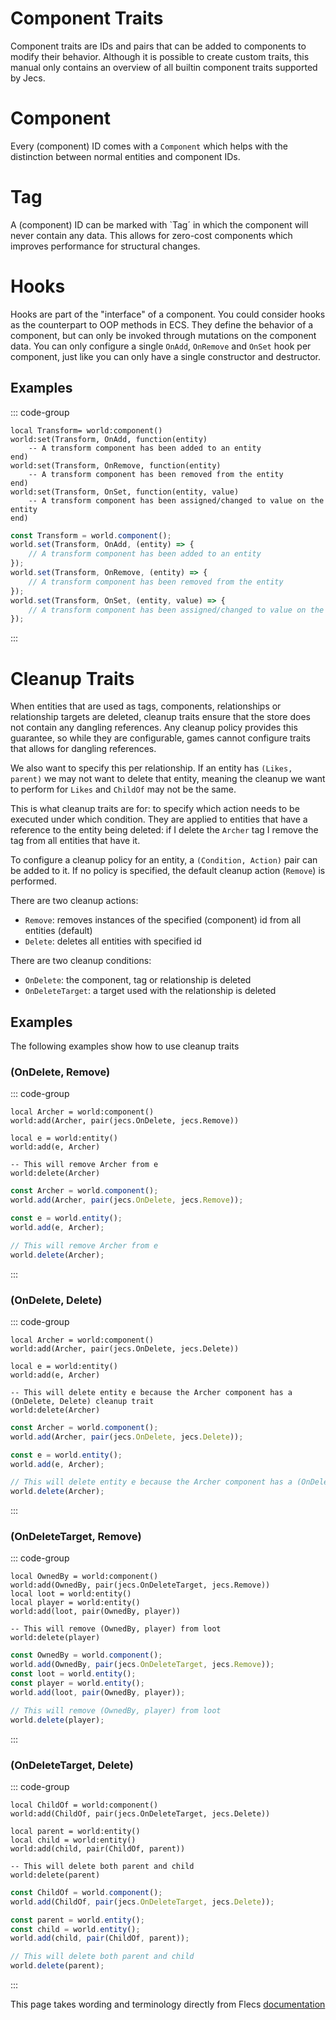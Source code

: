 # Component Traits

Component traits are IDs and pairs that can be added to components to modify their behavior. Although it is possible to create custom traits, this manual only contains an overview of all builtin component traits supported by Jecs.

# Component

Every (component) ID comes with a `Component` which helps with the distinction between normal entities and component IDs.

# Tag

A (component) ID can be marked with `Tag´ in which the component will never contain any data. This allows for zero-cost components which improves performance for structural changes.

# Hooks

Hooks are part of the "interface" of a component. You could consider hooks as the counterpart to OOP methods in ECS. They define the behavior of a component, but can only be invoked through mutations on the component data. You can only configure a single `OnAdd`, `OnRemove` and `OnSet` hook per component, just like you can only have a single constructor and destructor.

## Examples

::: code-group

```luau [luau]
local Transform= world:component()
world:set(Transform, OnAdd, function(entity)
    -- A transform component has been added to an entity
end)
world:set(Transform, OnRemove, function(entity)
    -- A transform component has been removed from the entity
end)
world:set(Transform, OnSet, function(entity, value)
    -- A transform component has been assigned/changed to value on the entity
end)
```

```typescript [typescript]
const Transform = world.component();
world.set(Transform, OnAdd, (entity) => {
	// A transform component has been added to an entity
});
world.set(Transform, OnRemove, (entity) => {
	// A transform component has been removed from the entity
});
world.set(Transform, OnSet, (entity, value) => {
	// A transform component has been assigned/changed to value on the entity
});
```

:::

# Cleanup Traits

When entities that are used as tags, components, relationships or relationship targets are deleted, cleanup traits ensure that the store does not contain any dangling references. Any cleanup policy provides this guarantee, so while they are configurable, games cannot configure traits that allows for dangling references.

We also want to specify this per relationship. If an entity has `(Likes, parent)` we may not want to delete that entity, meaning the cleanup we want to perform for `Likes` and `ChildOf` may not be the same.

This is what cleanup traits are for: to specify which action needs to be executed under which condition. They are applied to entities that have a reference to the entity being deleted: if I delete the `Archer` tag I remove the tag from all entities that have it.

To configure a cleanup policy for an entity, a `(Condition, Action)` pair can be added to it. If no policy is specified, the default cleanup action (`Remove`) is performed.

There are two cleanup actions:

-   `Remove`: removes instances of the specified (component) id from all entities (default)
-   `Delete`: deletes all entities with specified id

There are two cleanup conditions:

-   `OnDelete`: the component, tag or relationship is deleted
-   `OnDeleteTarget`: a target used with the relationship is deleted

## Examples

The following examples show how to use cleanup traits

### (OnDelete, Remove)

::: code-group

```luau [luau]
local Archer = world:component()
world:add(Archer, pair(jecs.OnDelete, jecs.Remove))

local e = world:entity()
world:add(e, Archer)

-- This will remove Archer from e
world:delete(Archer)
```

```typescript [typescript]
const Archer = world.component();
world.add(Archer, pair(jecs.OnDelete, jecs.Remove));

const e = world.entity();
world.add(e, Archer);

// This will remove Archer from e
world.delete(Archer);
```

:::

### (OnDelete, Delete)

::: code-group

```luau [luau]
local Archer = world:component()
world:add(Archer, pair(jecs.OnDelete, jecs.Delete))

local e = world:entity()
world:add(e, Archer)

-- This will delete entity e because the Archer component has a (OnDelete, Delete) cleanup trait
world:delete(Archer)
```

```typescript [typescript]
const Archer = world.component();
world.add(Archer, pair(jecs.OnDelete, jecs.Delete));

const e = world.entity();
world.add(e, Archer);

// This will delete entity e because the Archer component has a (OnDelete, Delete) cleanup trait
world.delete(Archer);
```

:::

### (OnDeleteTarget, Remove)

::: code-group

```luau [luau]
local OwnedBy = world:component()
world:add(OwnedBy, pair(jecs.OnDeleteTarget, jecs.Remove))
local loot = world:entity()
local player = world:entity()
world:add(loot, pair(OwnedBy, player))

-- This will remove (OwnedBy, player) from loot
world:delete(player)
```

```typescript [typescript]
const OwnedBy = world.component();
world.add(OwnedBy, pair(jecs.OnDeleteTarget, jecs.Remove));
const loot = world.entity();
const player = world.entity();
world.add(loot, pair(OwnedBy, player));

// This will remove (OwnedBy, player) from loot
world.delete(player);
```

:::

### (OnDeleteTarget, Delete)

::: code-group

```luau [luau]
local ChildOf = world:component()
world:add(ChildOf, pair(jecs.OnDeleteTarget, jecs.Delete))

local parent = world:entity()
local child = world:entity()
world:add(child, pair(ChildOf, parent))

-- This will delete both parent and child
world:delete(parent)
```

```typescript [typescript]
const ChildOf = world.component();
world.add(ChildOf, pair(jecs.OnDeleteTarget, jecs.Delete));

const parent = world.entity();
const child = world.entity();
world.add(child, pair(ChildOf, parent));

// This will delete both parent and child
world.delete(parent);
```

:::

This page takes wording and terminology directly from Flecs [documentation](https://www.flecs.dev/flecs/md_docs_2ComponentTraits.html)
